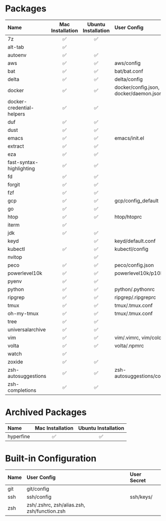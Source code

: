 # Packages

| Name                      | Mac Installation | Ubuntu Installation | User Config                                | User Secret     | Default Enabled |
|:--------------------------|:----------------:|:-------------------:|:-------------------------------------------|:----------------|:---------------:|
| 7z                        | ✅               | ✅                  |                                            |                 |                 |
| alt-tab                   | ✅               |                     |                                            |                 |                 |
| autoenv                   | ✅               | ✅                  |                                            |                 | ✅              |
| aws                       | ✅               | ✅                  | aws/config                                 | aws/credentials |                 |
| bat                       | ✅               | ✅                  | bat/bat.conf                               |                 | ✅              |
| delta                     | ✅               | ✅                  | delta/config                               |                 | ✅              |
| docker                    | ✅               | ✅                  | docker/config.json,</br>docker/daemon.json |                 | ✅              |
| docker-credential-helpers | ✅               | ✅                  |                                            |                 | ✅              |
| duf                       | ✅               | ✅                  |                                            |                 | ✅              |
| dust                      | ✅               | ✅                  |                                            |                 | ✅              |
| emacs                     | ✅               | ✅                  | emacs/init.el                              |                 |                 |
| extract                   | ✅               | ✅                  |                                            |                 | ✅              |
| eza                       | ✅               | ✅                  |                                            |                 | ✅              |
| fast-syntax-highlighting  | ✅               | ✅                  |                                            |                 | ✅              |
| fd                        | ✅               | ✅                  |                                            |                 | ✅              |
| forgit                    | ✅               | ✅                  |                                            |                 | ✅              |
| fzf                       | ✅               | ✅                  |                                            |                 | ✅              |
| gcp                       | ✅               | ✅                  | gcp/config_default                         |                 |                 |
| go                        | ✅               | ✅                  |                                            |                 |                 |
| htop                      | ✅               | ✅                  | htop/htoprc                                |                 | ✅              |
| iterm                     | ✅               |                     |                                            |                 |                 |
| jdk                       | ✅               | ✅                  |                                            |                 | ✅              |
| keyd                      |                  | ✅                  | keyd/default.conf                          |                 |                 |
| kubectl                   | ✅               | ✅                  | kubectl/config                             | kubectl/config  |                 |
| nvitop                    |                  | ✅                  |                                            |                 |                 |
| peco                      | ✅               | ✅                  | peco/config.json                           |                 |                 |
| powerlevel10k             | ✅               | ✅                  | powerlevel10k/p10k.zsh                     |                 | ✅              |
| pyenv                     | ✅               | ✅                  |                                            |                 |                 |
| python                    | ✅               | ✅                  | python/.pythonrc                           |                 | ✅              |
| ripgrep                   | ✅               | ✅                  | ripgrep/.ripgreprc                         |                 | ✅              |
| tmux                      | ✅               | ✅                  | tmux/.tmux.conf                            |                 |                 |
| oh-my-tmux                | ✅               | ✅                  | tmux/.tmux.conf                            |                 |                 |
| tree                      | ✅               | ✅                  |                                            |                 | ✅              |
| universalarchive          | ✅               | ✅                  |                                            |                 | ✅              |
| vim                       | ✅               | ✅                  | vim/.vimrc, vim/colors                     |                 |                 |
| volta                     | ✅               | ✅                  | volta/.npmrc                               |                 |                 |
| watch                     | ✅               |                     |                                            |                 |                 |
| zoxide                    | ✅               | ✅                  |                                            |                 | ✅              |
| zsh-autosuggestions       | ✅               | ✅                  | zsh-autosuggestions/config.zsh             |                 | ✅              |
| zsh-completions           | ✅               | ✅                  |                                            |                 | ✅              |


# Archived Packages

| Name      | Mac Installation | Ubuntu Installation |
|:----------|:----------------:|:-------------------:|
| hyperfine | ✅               | ✅                  |


# Built-in Configuration

| Name | User Config                                 | User Secret |
|:-----|:--------------------------------------------|:------------|
| git  | git/config                                  |             |
| ssh  | ssh/config                                  | ssh/keys/   |
| zsh  | zsh/.zshrc, zsh/alias.zsh, zsh/function.zsh |             |
